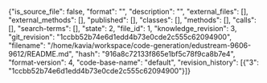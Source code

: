 {"is_source_file": false, "format": "", "description": "", "external_files": [], "external_methods": [], "published": [], "classes": [], "methods": [], "calls": [], "search-terms": [], "state": 2, "file_id": 1, "knowledge_revision": 3, "git_revision": "1ccbb52b74e6d1edd4b73e0cde2c555c62094900", "filename": "/home/kavia/workspace/code-generation/edustream-9606-9612/README.md", "hash": "916a8c72133f865e1bf5c78f9ca8b7e4", "format-version": 4, "code-base-name": "default", "revision_history": [{"3": "1ccbb52b74e6d1edd4b73e0cde2c555c62094900"}]}
